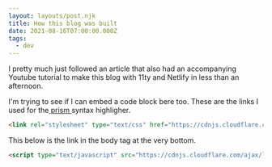 ```yaml
---
layout: layouts/post.njk
title: How this blog was built
date: 2021-08-16T07:00:00.000Z
tags:
  - dev
---
```

I pretty much just followed an article that also had an accompanying Youtube tutorial to make this blog with 11ty and Netlify in less than an afternoon.

I'm trying to see if I can embed a code block bere too. These are the links I used for the[ prism ](https://prismjs.com/)syntax highligher. 

```html
<link rel="stylesheet" type="text/css" href="https://cdnjs.cloudflare.com/ajax/libs/prism/1.15.0/themes/prism.min.css"></link>
```

This below is the link in the body tag at the very bottom.

```html
<script type="text/javascript" src="https://cdnjs.cloudflare.com/ajax/libs/prism/1.15.0/prism.min.js"></script>
```